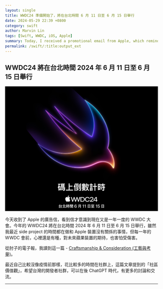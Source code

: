 ```yaml
---
layout: single
title: WWDC24 準備開始了，將在台北時間 6 月 11 日至 6 月 15 日舉行
date: 2024-05-29 22:39 +0800
category: swift
author: Marvin Lin
tags: [Swift, WWDC, iOS, Apple]
summary: Today, I received a promotional email from Apple, which reminded me that it’s once again time for the annual WWDC conference. This year’s WWDC24 will be held from June 11 to June 15, 2024, Taipei time. Although my recent side projects have been unrelated to Apple devices, I still feel a sense of anticipation and trepidation about the future of Apple devices as WWDC approaches each year.From David Smith’s newsletter, I read an insightful piece titled “Craftsmanship & Consideration.”Lately, I haven’t been spending as much time on social media as I did before the pandemic. This article highlights the “community values” that resonate with me, and I hope that the developer community in Taiwan can engage in more discussions and exchanges in the post-ChatGPT era.
permalink: /swift/:title:output_ext
---
```


## WWDC24 將在台北時間 2024 年 6 月 11 日至 6 月 15 日舉行

![WWDC24 image](/assets/swift/wwdc24/wwdcpaper.jpg)

今天收到了 Apple 的廣告信，看到信才意識到現在又是一年一度的 WWDC 大會。今年的 WWDC24 將在台北時間 2024 年 6 月 11 日至 6 月 15 日舉行，雖然我最近 side project 的時間都在做和 Apple 裝置沒有關係的事情，但每一年的 WWDC 會前，心裡還是有種，對未來蘋果裝置的期待，也害怕受傷害。

從肘子的電子報，我讀到這一篇 - [Craftsmanship & Consideration (工藝與考量)](https://www.david-smith.org/blog/2024/05/15/craftsmanship-and-consideration/?issue=031&utm_source=FatbobmanWeekly&utm_medium=email&utm_campaign=FatbobmanWeekly031)。

最近自己比較沒像疫情前那樣，花比較多的時間在社群上，這篇文章提到的「社區價值觀」，希望台灣的開發者社群，可以在後 ChatGPT 時代，有更多的討論和交流。

---